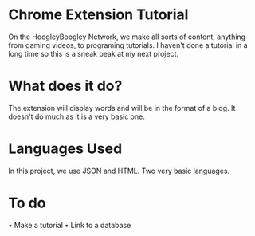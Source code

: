 # Chrome Extension Tutorial
On the HoogleyBoogley Network, we make all sorts of content, anything from gaming videos, to programing tutorials. I haven't done a tutorial in a long time so this is a sneak peak at my next project.

# What does it do?
The extension will display words and will be in the format of a blog. It doesn't do much as it is a very basic one.

# Languages Used
In this project, we use JSON and HTML. Two very basic languages.

# To do
• Make a tutorial
• Link to a database
